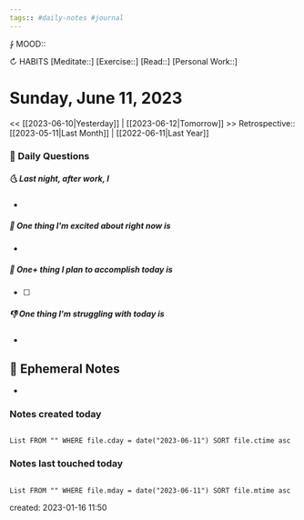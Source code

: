 ```yaml
---
tags:: #daily-notes #journal
---
```


⨑ MOOD::

↻ HABITS
[Meditate::]
[Exercise::]
[Read::]
[Personal Work::]

# Sunday, June 11, 2023

\<\< [[2023-06-10|Yesterday]] | [[2023-06-12|Tomorrow]] >>
Retrospective:: [[2023-05-11|Last Month]] | [[2022-06-11|Last Year]]

### 📅 Daily Questions

##### 🌜 Last night, after work, I

-

##### 🙌 One thing I'm excited about right now is

-

##### 🚀 One+ thing I plan to accomplish today is

- [ ]

##### 👎 One thing I'm struggling with today is

-

## 📝 Ephemeral Notes

-

### Notes created today

```dataview

List FROM "" WHERE file.cday = date("2023-06-11") SORT file.ctime asc

```

### Notes last touched today

```dataview

List FROM "" WHERE file.mday = date("2023-06-11") SORT file.mtime asc

```

created: 2023-01-16 11:50
